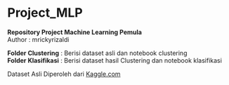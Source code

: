 # Project_MLP
**Repository Project Machine Learning Pemula**  
Author : mrickyrizaldi

**Folder Clustering** : Berisi dataset asli dan notebook clustering  
**Folder Klasifikasi** : Berisi dataset hasil Clustering dan notebook klasifikasi

Dataset Asli Diperoleh dari [Kaggle.com](https://www.kaggle.com/datasets/jessemostipak/hotel-booking-demand)
